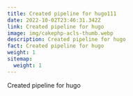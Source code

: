 ```yaml
---
title: Created pipeline for hugo111
date: 2022-10-02T23:46:31.342Z
link: Created pipeline for hugo
image: img/cakephp-acls-thumb.webp
description: Created pipeline for hugo
fact: Created pipeline for hugo
weight: 1
sitemap:
  weight: 1
---
```

Created pipeline for hugo